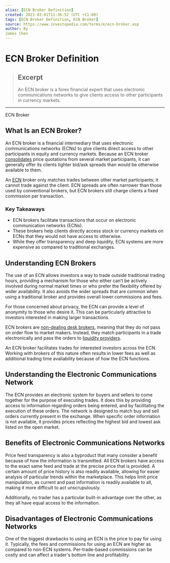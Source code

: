 ```yaml
---
alias: [ECN Broker Definition]
created: 2021-03-01T11:36:52 (UTC +11:00)
tags: [ECN Broker Definition, ECN Broker]
source: https://www.investopedia.com/terms/e/ecn-broker.asp
author: By
James Chen
---
```


# ECN Broker Definition

> ## Excerpt
> An ECN broker is a forex financial expert that uses electronic communications networks to give clients access to other participants in currency markets.

---

ECN Broker
## What Is an ECN Broker?

An ECN broker is a financial intermediary that uses electronic communications networks (ECNs) to give clients direct access to other participants in equity and currency markets. Because an ECN broker [consolidates](https://www.investopedia.com/terms/c/consolidate.asp) price quotations from several market participants, it can generally offer its clients tighter bid/ask spreads than would be otherwise available to them.

An [ECN](https://www.investopedia.com/terms/e/ecn.asp) broker only matches trades between other market participants; it cannot trade against the client. ECN spreads are often narrower than those used by conventional brokers, but ECN brokers still charge clients a fixed commission per transaction.

### Key Takeaways

-   ECN brokers facilitate transactions that occur on electronic communication networks (ECNs).
-   These brokers help clients directly access stock or currency markets on ECNs that they would not have access to otherwise.
-   While they offer transparency and deep liquidity, ECN systems are more expensive as compared to traditional exchanges.

## Understanding ECN Brokers

The use of an ECN allows investors a way to trade outside traditional trading hours, providing a mechanism for those who either can’t be actively involved during normal market times or who prefer the flexibility offered by wider availability. It also avoids the wider spreads that are common when using a traditional broker and provides overall lower commissions and fees.

For those concerned about privacy, the ECN can provide a level of anonymity to those who desire it. This can be particularly attractive to investors interested in making larger transactions.

ECN brokers are [non-dealing desk brokers](https://www.investopedia.com/terms/n/no-dealing-desk.asp), meaning that they do not pass on order flow to market makers. Instead, they match participants in a trade electronically and pass the orders to [liquidity providers](https://www.investopedia.com/terms/c/coreliquidityprovider.asp).

An ECN broker facilitates trades for interested investors across the ECN. Working with brokers of this nature often results in lower fees as well as additional trading time availability because of how the ECN functions.

## Understanding the Electronic Communications Network

The ECN provides an electronic system for buyers and sellers to come together for the purpose of executing trades. It does this by providing access to information regarding orders being entered, and by facilitating the execution of these orders. The network is designed to match buy and sell orders currently present in the exchange. When specific order information is not available, it provides prices reflecting the highest bid and lowest ask listed on the open market.

## Benefits of Electronic Communications Networks

Price feed transparency is also a byproduct that many consider a benefit because of how the information is transmitted. All ECN brokers have access to the exact same feed and trade at the precise price that is provided. A certain amount of price history is also readily available, allowing for easier analysis of particular trends within the marketplace. This helps limit price manipulation, as current and past information is readily available to all, making it more difficult to act unscrupulously.

Additionally, no trader has a particular built-in advantage over the other, as they all have equal access to the information.

## Disadvantages of Electronic Communications Networks

One of the biggest drawbacks to using an ECN is the price to pay for using it. Typically, the fees and commissions for using an ECN are higher as compared to non-ECN systems. Per-trade-based commissions can be costly and can affect a trader's bottom line and profitability.
